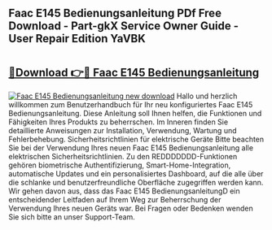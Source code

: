 ## Faac E145 Bedienungsanleitung PDf Free Download - Part-gkX Service Owner Guide - User Repair Edition YaVBK

# <h2><a href="http://df35ruh.blite.top/?on=Faac+E145+Bedienungsanleitung">🔗Download 👉🔴 Faac E145 Bedienungsanleitung</a></h2>

[![Faac E145 Bedienungsanleitung new download](https://i.imgur.com/lujVjoI.png)](http://df35ruh.blite.top/?on=Faac+E145+Bedienungsanleitung)
Hallo und herzlich willkommen zum Benutzerhandbuch für Ihr neu konfiguriertes Faac E145 Bedienungsanleitung. Diese Anleitung soll Ihnen helfen, die Funktionen und Fähigkeiten Ihres Produkts zu beherrschen. Im Inneren finden Sie detaillierte Anweisungen zur Installation, Verwendung, Wartung und Fehlerbehebung. Sicherheitsrichtlinien für elektrische Geräte Bitte beachten Sie bei der Verwendung Ihres neuen Faac E145 Bedienungsanleitung alle elektrischen Sicherheitsrichtlinien. Zu den REDDDDDDD-Funktionen gehören biometrische Authentifizierung, Smart-Home-Integration, automatische Updates und ein personalisiertes Dashboard, auf die alle über die schlanke und benutzerfreundliche Oberfläche zugegriffen werden kann. Wir gehen davon aus, dass das Faac E145 BedienungsanleitungD ein entscheidender Leitfaden auf Ihrem Weg zur Beherrschung der Verwendung Ihres neuen Geräts war. Bei Fragen oder Bedenken wenden Sie sich bitte an unser Support-Team.
